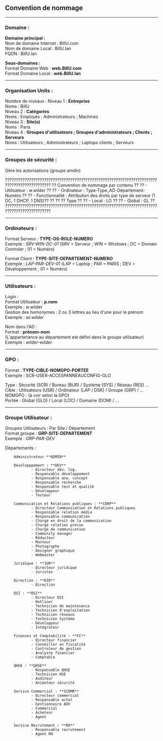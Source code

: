 ## Convention de nommage
<HR>

### Domaine :

**Domaine principal :**  
  Nom de domaine Internet : BillU.com  
  Nom de domaine Local : BillU.lan  
  FQDN : BillU.lan  

**Sous-domaines :**  
  Format Domaine Web : **web.BillU.com**  
  Format Domaine Local : **web.BillU.lan**  

<HR>

### Organisation Units :
  
  Nombre de niveaux : 
              Niveau 1 : **Entreprise**  
                Noms : BillU  
              Niveau 2 : **Catégories**  
                Noms : Employés ; Administrateurs ; Machines  
              Niveau 3 : **Site(s)**  
                Noms : Paris  
              Niveau 4 : **Groupes d'utilisateurs ; Groupes d'administrateurs ; Clients ; Serveurs**  
                Noms : Utilisateurs ; Administrateurs ; Laptops clients ; Serveurs  
                
<HR>

### Groupes de sécurité : 

Gère les autorisations (groupe amdin)

???????????????????????????????????????????????????????????????????????????????????????????
??  Convention de nommage par contenu                                                    ??
??    - Utilisateur : w.wilder                                                           ??
??    - Ordinateur : Type-Type_AD-Département-Numéro                                     ??
??    - Fonctionnalité : Attribution des droits par type de serveur (1 DC, 1 DHCP, 1 DNS)??
??                                                                                       ??
??  Type                                                                                 ??
??    - Local : LO                                                                       ??
??    - Global : GL                                                                      ??
???????????????????????????????????????????????????????????????????????????????????????????

<HR>

### Ordinateurs :

Format Serveur : **TYPE-OS-ROLE-NUMERO**  
Exemple : _SRV-WIN-DC-01_  (SRV = Serveur ; WIN = Windows ; DC = Domain Controler ; 01 = Numéro)  

Format Client : **TYPE-SITE-DEPARTEMENT-NUMERO**  
Exemple : _LAP-PAR-DEV-01_ (LAP = Laptop ; PAR = PARIS ; DEV = Développement ; 01 = Numéro)  

<HR>

### Utilisateurs :

Login :  
Format Utilisateur : **p.nom**  
Exemple : w.wilder  
Gestion des homonymes : 2 ou 3 lettres au lieu d'une pour le prénom  
Exemple : _wi.wilder_  

Nom dans l'AD :  
Format : **prénom-nom**  
(L'appartenance au département est défini dans le groupe utilisateur)  
Exemple : _wilder-wilder_  

<HR>

### GPO : 

Format : **TYPE-CIBLE-NOMGPO-PORTEE**  
Exemple : SCR-USER-ACCESPANNEAUCONFIG-GLO  

Type : Sécurité (SCR) / Bureau (BUR) / Système (SYS) / Réseau (RES) ...  
Cible : Utilisateurs (USR) / Ordinateur (LAP / DSK) / Groupe (GRP) / ...  
NOMGPO : (à voir selon la GPO)  
Portée : Global (GLO) / Local (LOC) / Domaine (DOM) / ...  

<HR>

### Groupe Utilisateur :

Groupes Utilisateurs : Par Site / Département  
Format groupe : **GRP-SITE-DEPARTEMENT**  
Exemple : _GRP-PAR-DEV_  

Départements :

        Administrateur **ADMIN**

        Développpement : **DEV**
                - Directeur dév. log.
                - Responsable développement
                - Responsable ana. concept
                - Responsable recherche
                - Responsable test et qualité
                - Développeur
                - Testeur

        Communication et Relations publiques : **CORP**
                - Directeur Communication et Relations publiques
                - Responsable relation média
                - Responsable communication
                - Chargé en droit de la communication
                - Chargé relation presse
                - Chargé de communication
                - Community manager
                - Rédacteur
                - Monteur
                - Photographe
                - Designer graphique
                - Webmaster

        Juridique : **JUR**
                - Directeur juridique
                - Juristes

        Direction : **DIR**
                - Direction

        DSI : **DSI**
                - Directeur DSI
                - Hotliner
                - Technicien de maintenance
                - Technicien d'exploitation
                - Technicien réseaux
                - Technicien Système
                - Développeur
                - Intégrateur

        Finances et Comptabilité : **FC**
                - Directeur financier
                - Conseiller en fiscalité
                - Controleur de gestion
                - Analyste financier
                - Comptable

        QHSE : **QHSE**
                - Responsable QHSE
                - Technicien HSE
                - Auditeur
                - Animateur sécurité

        Service Commercial : **SCOMR**
                - Directeur commercial
                - Responsable achat
                - Gestionnaire ADV
                - Commercial
                - Acheteur
                - Agent

        Service Recrutement : **RH**
                - Responsable recrutement
                - Agent RH
